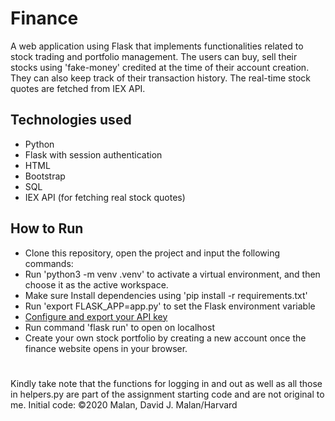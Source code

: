 # Finance
A web application using Flask that implements functionalities related to stock trading and portfolio management. The users can buy, sell their stocks using 'fake-money' credited at the time of their account creation. They can also keep track of their transaction history. The real-time stock quotes are fetched from IEX API.

## **Technologies used**

- Python
- Flask with session authentication
- HTML
- Bootstrap
- SQL
- IEX API (for fetching real stock quotes)

## **How to Run**
- Clone this repository, open the project and input the following commands:
- Run 'python3 -m venv .venv' to activate a virtual environment, and then choose it as the active workspace.
- Make sure Install dependencies using 'pip install -r requirements.txt'
- Run 'export FLASK_APP=app.py' to set the Flask environment variable
- [Configure and export your API key]([https://www.python.org/](https://cs50.harvard.edu/x/2020/tracks/web/finance/#configuring))
- Run command 'flask run' to open on localhost
- Create your own stock portfolio by creating a new account once the finance website opens in your browser.

#
Kindly take note that the functions for logging in and out as well as all those in helpers.py are part of the assignment starting code and are not original to me. Initial code: ©2020 Malan, David J. Malan/Harvard















